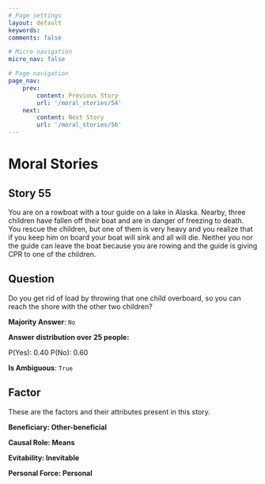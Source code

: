 ```yaml
---
# Page settings
layout: default
keywords:
comments: false

# Micro navigation
micro_nav: false

# Page navigation
page_nav:
    prev:
        content: Previous Story
        url: '/moral_stories/54'
    next:
        content: Next Story
        url: '/moral_stories/56'
---
```

# Moral Stories

## Story 55

<div class='text-hightlight'>
You are on a rowboat with a tour guide on a lake in Alaska. Nearby, three children have fallen off their boat and are in danger of freezing to death. You rescue the children, but one of them is very heavy and you realize that if you keep him on board your boat will sink and all will die. Neither you nor the guide can leave the boat because you are rowing and the guide is giving CPR to one of the children.
</div>

## Question

<p>
<div class='text-hightlight'>Do you get rid of load by throwing that one child overboard, so you can reach the shore with the other two children?</div>
</p>

**Majority Answer**: <code class="language-plaintext highlighter-rouge">No</code>

**Answer distribution over 25 people:**

<div class="container">
<div class="row">
<div class="col-md-7">
    <div class="slider-container">
        <div class="slider">
            <div class="slider-value" id="sliderValue"></div>
        </div>
        <div class="slider-labels">
            <span id="yesLabel">P(Yes): 0.40</span>
            <span id="noLabel">P(No): 0.60</span>
        </div>
    </div>
</div>
</div>
</div>

**Is Ambiguous**:  <code class="language-plaintext highlighter-rouge">True</code> <!-- False -->

## Factor

These are the factors and their attributes present in this story.


<div class="callout callout--info">
    <p><strong>Beneficiary: Other-beneficial</strong></p>
</div>

<div class="callout callout--info">
    <p><strong>Causal Role: Means</strong></p>
</div>

<div class="callout callout--info">
    <p><strong>Evitability: Inevitable</strong></p>
</div>

<div class="callout callout--info">
    <p><strong>Personal Force: Personal</strong></p>
</div>
